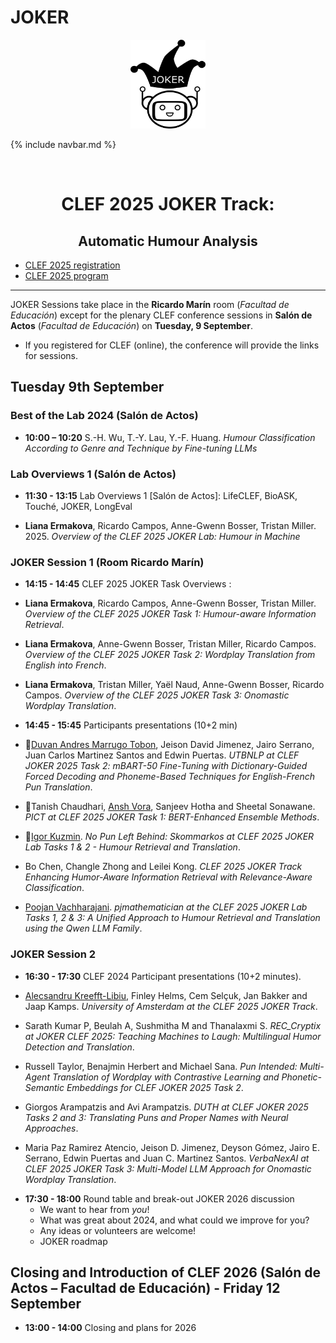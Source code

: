 # JOKER
<p align="center">
  <img src="./img/joker.png" width="120" height="142">
</p>

{% include navbar.md %}

<br>
  <h1 align="center">CLEF 2025 JOKER Track:</h1>
  <h2 align="center">Automatic Humour Analysis</h2>

* [CLEF 2025 registration](https://clef2025.clef-initiative.eu/index.php?page=Pages/registrationConference.html)
* [CLEF 2025 program](https://clef2025.clef-initiative.eu/index.php?page=Pages/programme.html)
  
<!---* [CLEF 2025 LNCS Proceedings, Vol I](https://doi.org/10.1007/978-3-031-71736-9)
* [CLEF 2025 LNCS Proceedings, Vol II](https://doi.org/10.1007/978-3-031-71908-0)
* [CLEF 2025 Working Notes](https://ceur-ws.org/Vol-3740/)-->
  

------------------------------------------------------------
JOKER Sessions take place in the **Ricardo Marín** room (_Facultad de Educación_) except for the plenary CLEF conference sessions in **Salón de Actos** (_Facultad de Educación_) on **Tuesday, 9 September**.

* If you registered for CLEF (online), the conference will provide the links for sessions.

## Tuesday 9th September 

### Best of the Lab 2024 (Salón de Actos)
* **10:00 – 10:20** S.-H. Wu, T.-Y. Lau, Y.-F. Huang. _Humour Classification According to Genre and Technique by Fine-tuning LLMs_

### Lab Overviews 1 (Salón de Actos)
* **11:30 - 13:15**	Lab Overviews 1 [Salón de Actos]: LifeCLEF, BioASK, Touché, JOKER, LongEval

* **Liana Ermakova**, Ricardo Campos, Anne-Gwenn Bosser, Tristan Miller. 2025. _Overview of the CLEF 2025 JOKER Lab: Humour in Machine_
<!---, in:
Proceedings of CLEF'24, LNCS Volume 14958 + 14959, Springer, 2024 ([Paper](https://doi.org/10.1007/978-3-031-71908-0_8), [Slides](slides/JOKER_CLEF_2024_presentation.pdf)).-->


### JOKER Session 1 (Room Ricardo Marín)

* **14:15 - 14:45** CLEF 2025 JOKER Task Overviews <!---([Slides](slides/CLEF24_JOKER_Task_Overviews.pdf))-->:

* **Liana Ermakova**, Ricardo Campos, Anne-Gwenn Bosser, Tristan Miller. 
_Overview of the CLEF 2025 JOKER Task 1: Humour-aware Information Retrieval_. 
<!---([Paper](https://ceur-ws.org/Vol-3740/paper-165.pdf))-->

* **Liana Ermakova**, Anne-Gwenn Bosser, Tristan Miller, Ricardo Campos.
_Overview of the CLEF 2025 JOKER Task 2: Wordplay Translation from English into French_. 
<!---([Paper](https://ceur-ws.org/Vol-3740/paper-166.pdf))-->

* **Liana Ermakova**, Tristan Miller, Yaël Naud, Anne-Gwenn Bosser, Ricardo Campos. 
_Overview of the CLEF 2025 JOKER Task 3: Onomastic Wordplay Translation_.
<!---([Paper](https://ceur-ws.org/Vol-3740/paper-167.pdf))-->

* **14:45 - 15:45** Participants presentations (10+2 min)

* 📶<ins>Duvan Andres Marrugo Tobon</ins>, Jeison David Jimenez, Jairo Serrano, Juan Carlos Martinez Santos and Edwin Puertas.
_UTBNLP at CLEF JOKER 2025 Task 2: mBART-50 Fine-Tuning with Dictionary-Guided Forced Decoding and Phoneme-Based Techniques for English-French Pun Translation_.
<!---([Paper](https://ceur-ws.org/Vol-3740/paper-178.pdf), [Slides](slides/JokerCLEF2024Popova.pdf))-->
  
* 📶Tanish Chaudhari, <ins>Ansh Vora</ins>, Sanjeev Hotha and Sheetal Sonawane.
_PICT at CLEF 2025 JOKER Task 1: BERT-Enhanced Ensemble Methods_.
<!---([Paper](https://ceur-ws.org/Vol-3740/paper-183.pdf))-->

* 📶<ins>Igor Kuzmin</ins>.
_No Pun Left Behind: Skommarkos at CLEF 2025 JOKER Lab Tasks 1 \& 2 - Humour Retrieval and Translation_.
<!---([Paper](https://ceur-ws.org/Vol-3740/paper-181.pdf), [Slides](slides/clef24uva-joker.pdf))-->

* Bo Chen, Changle Zhong and Leilei Kong.
_CLEF 2025 JOKER Track Enhancing Humor-Aware Information Retrieval with Relevance-Aware Classification_.
<!---([Paper](https://ceur-ws.org/Vol-3740/paper-173.pdf))-->

* <ins>Poojan Vachharajani</ins>.
_pjmathematician at the CLEF 2025 JOKER Lab Tasks 1, 2 & 3: A Unified Approach to Humour Retrieval and Translation using the Qwen LLM Family_.


### JOKER Session 2

* **16:30 - 17:30** CLEF 2024 Participant presentations (10+2 minutes).

<!---([Paper](https://ceur-ws.org/Vol-3740/paper-172.pdf), [Slides](slides/JokerCLEF2024Epron.pdf))-->

* <ins>Alecsandru Kreefft-Libiu</ins>, Finley Helms, Cem Selçuk, Jan Bakker and Jaap Kamps.
_University of Amsterdam at the CLEF 2025 JOKER Track_.
<!---([Paper](https://ceur-ws.org/Vol-3740/paper-172.pdf), [Slides](slides/JokerCLEF2024Epron.pdf))-->

* Sarath Kumar P, Beulah A, Sushmitha M and Thanalaxmi S.
_REC_Cryptix at JOKER CLEF 2025: Teaching Machines to Laugh: Multilingual Humor Detection and Translation_.
<!---([Paper](https://ceur-ws.org/Vol-3740/paper-171.pdf), [Slides](slides/JokerCLEF2024ReginaPetra.pdf))-->

* Russell Taylor, Benajmin Herbert and Michael Sana.
_Pun Intended: Multi-Agent Translation of Wordplay with Contrastive Learning and Phonetic-Semantic Embeddings for CLEF JOKER 2025 Task 2_.
<!---([Paper](https://ceur-ws.org/Vol-3740/paper-174.pdf))-->

* Giorgos Arampatzis and Avi Arampatzis.
_DUTH at CLEF JOKER 2025 Tasks 2 and 3: Translating Puns and Proper Names with Neural Approaches_.
<!---([Paper](https://ceur-ws.org/Vol-3740/paper-176.pdf))-->

* Maria Paz Ramirez Atencio, Jeison D. Jimenez, Deyson Gómez, Jairo E. Serrano, Edwin Puertas and Juan C. Martinez Santos.
_VerbaNexAI at CLEF 2025 JOKER Task 3: Multi-Model LLM Approach for Onomastic Wordplay Translation_.
<!---([Paper](https://ceur-ws.org/Vol-3740/paper-180.pdf))-->

* **17:30 - 18:00** Round table and break-out JOKER 2026 discussion
    * We want to hear from *you*!
    * What was great about 2024, and what could we improve for you?
    * Any ideas or volunteers are welcome!
    * JOKER roadmap 

## Closing and Introduction of CLEF 2026 (Salón de Actos – Facultad de Educación) - Friday 12 September

* **13:00 - 14:00** Closing and plans for 2026 

<!---## All CLEF 2024 JOKER track papers 

* Liana Ermakova, Anne-Gwenn Bosser, Tristan Miller, Adam Jatowt. 
_Overview of the CLEF 2024 JOKER Task 1: Humour-aware Information Retrieval_. 
([Paper](https://ceur-ws.org/Vol-3740/paper-165.pdf))

* Victor Manuel Palma Preciado, Grigori Sidorov, Liana Ermakova, Anne-Gwenn Bosser, Tristan Miller, Adam Jatowt. 
_Overview of the CLEF 2024 JOKER Task 2: Humour Classification According to Genre and Technique_. 
([Paper](https://ceur-ws.org/Vol-3740/paper-166.pdf))

* Liana Ermakova, Anne-Gwenn Bosser, Tristan Miller, Adam Jatowt. 
_Overview of the CLEF 2024 JOKER Task 3: Translate puns from English to French_.
([Paper](https://ceur-ws.org/Vol-3740/paper-167.pdf))

* Harouna Baguian, Huynh Nina Ashley. 
_JOKER Track @ CLEF 2024: the Jokesters' approaches for retrieving, classifying, and translating wordplay_.
([Paper](https://ceur-ws.org/Vol-3740/paper-168.pdf))

* Antonia Bartulović, Dóra Paula Váradi. 
_University of Split and University of Malta (Team AB&DPV) at the CLEF 2024 JOKER Track: From ‘LOL’ to ‘MDR’ Using Artificial Intelligence Models to Retrieve and Translate Puns_.
([Paper](https://ceur-ws.org/Vol-3740/paper-169.pdf))

* Ryan Rony Dsilva, Nidhi Bhardwaj. 
_PunDerstand @ CLEF JOKER 2024: Who’s Laughing Now? Humor Classification by Genre & Technique_.
([Paper](https://ceur-ws.org/Vol-3740/paper-170.pdf))

* Regina Elagina, Petra Vučić.
_Working Notes of CLEF 2024: Effective Humor Analysis and Translation_.
([Paper](https://ceur-ws.org/Vol-3740/paper-171.pdf))

* Pierre Epron, Gaël Guibon, Miguel Couceiro.
_ORPAILLEUR & SyNaLP at CLEF 2024 Task 2: Good Old Cross Validation for Large Language Models Yields the Best Humorous Detection_.
([Paper](https://ceur-ws.org/Vol-3740/paper-172.pdf))

* Arina Gepalova, Adrian-Gabriel Chifu, Sébastien Fournier.
_CLEF 2024 Joker Task 1: Exploring Pun Detection Using The T5 Transformer Model_.
([Paper](https://ceur-ws.org/Vol-3740/paper-173.pdf))

* Jana Viktória Kováčiková, Marek Šuppa.
_Thinking, Fast and Slow: From the Speed of FastText to the Depth of Retrieval Augmented Large Language Models For Humour Classification_.
([Paper](https://ceur-ws.org/Vol-3740/paper-174.pdf))

* Rowan Mann, Tomislav Mikulandric.
_CLEF 2024 JOKER Tasks 1-3: Humour identification and classification_.
([Paper](https://ceur-ws.org/Vol-3740/paper-175.pdf))

* Sarvesh Narayanan, Jayasimman J, Shiva Ganesh V.
_CLEF 2024 JOKER Task 2 : Using RoBERTa and Bert-uncased for Humour Classification According to Genre and Technique_.
([Paper](https://ceur-ws.org/Vol-3740/paper-176.pdf))

* Victor Manuel Palma-Preciado, Carolina Palma-Preciado, Grigori Sidorov.
_NLPalma Joker 2024: Yet, no Humor with Humorousness - Task 2 Humour Classification According to Genre and Technique_.
([Paper](https://ceur-ws.org/Vol-3740/paper-177.pdf))

* Olga Popova.
_Comparative Evaluation of Humour Translation from English to Spanish: A Study with BLOOM and Googletrans_.
([Paper](https://ceur-ws.org/Vol-3740/paper-178.pdf))

* Dhannya S M, Lakshmi Priya S, Shreedevi Seluka Balaji, Sai Nikitha N.S.R, Shwetha S, Surabhi Kamath, Srinidhi Lakshmi Narayanan.
_Vayam Solve Kurmaha @ CLEF 2024: Task 2: Humor Classification according to Genre and Technique using BERT Embeddings and Transformers_.
([Paper](https://ceur-ws.org/Vol-3740/paper-179.pdf))

* M Saipranav, Jaswanth Sridharan, Gautham Narayan G, Angel Deborah S, Rajalakshmi S, Mirnalinee T T, Samyuktaa Sivakumar.
_CLEF 2024 JOKER Task 2: Using BERT and Random Forest Classifier for Humor Classification According to Genre and Technique_.
([Paper](https://ceur-ws.org/Vol-3740/paper-180.pdf))

* Emma Schuurman, Mick Cazemier, Luc Buijs, Jaap Kamps.
_University of Amsterdam at the CLEF 2024 Joker Track_.
([Paper](https://ceur-ws.org/Vol-3740/paper-181.pdf))

* Rakshith Subramanian, Vaishnavi S, B Bharathi.
_Team Humour Insights at JOKER 2024 Task 2: Humour Classification According To Genre And Technique_.
([Paper](https://ceur-ws.org/Vol-3740/paper-182.pdf))

* Shih-Hung Wu, Yu-Feng Huang, Tsz-Yeung Lau.
_Humour Classification by Fine-tuning LLMs: CYUT at CLEF 2024 JOKER Lab Subtask Humour Classification According to Genre and Technique_.
([Paper](https://ceur-ws.org/Vol-3740/paper-183.pdf))
-->
